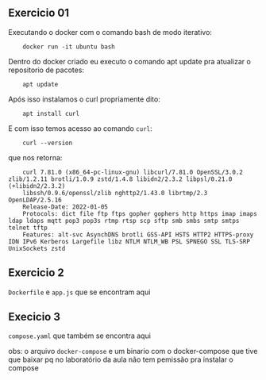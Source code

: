 ## Exercicio 01

Executando o docker com o comando bash de modo iterativo:
```shell
    docker run -it ubuntu bash
```

Dentro do docker criado eu executo o comando apt update pra atualizar o repositorio de pacotes:
```shell
    apt update
```

Após isso instalamos o curl propriamente dito:
```shell
    apt install curl
```

E com isso temos acesso ao comando `curl`:
```shell
    curl --version
```

que nos retorna:
```shell
    curl 7.81.0 (x86_64-pc-linux-gnu) libcurl/7.81.0 OpenSSL/3.0.2 zlib/1.2.11 brotli/1.0.9 zstd/1.4.8 libidn2/2.3.2 libpsl/0.21.0 (+libidn2/2.3.2)
    libssh/0.9.6/openssl/zlib nghttp2/1.43.0 librtmp/2.3 OpenLDAP/2.5.16
    Release-Date: 2022-01-05
    Protocols: dict file ftp ftps gopher gophers http https imap imaps ldap ldaps mqtt pop3 pop3s rtmp rtsp scp sftp smb smbs smtp smtps telnet tftp 
    Features: alt-svc AsynchDNS brotli GSS-API HSTS HTTP2 HTTPS-proxy IDN IPv6 Kerberos Largefile libz NTLM NTLM_WB PSL SPNEGO SSL TLS-SRP UnixSockets zstd
```


## Exercicio 2

`Dockerfile` e `app.js` que se encontram aqui

## Execicio 3

`compose.yaml` que também se encontra aqui

obs: o arquivo `docker-compose` e um binario com o docker-compose que tive que baixar pq no laboratório da aula não tem pemissão pra instalar o compose